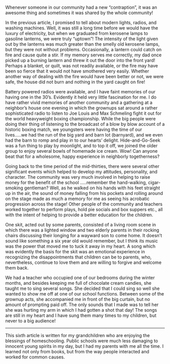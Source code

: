 Whenever someone in our community had a new “contraption”, it was an awesome thing and sometimes it was shared by the whole community!

In the previous article, I promised to tell about modern lights, radios, and washing machines. Well, it was still a long time before we would have the luxury of electricity, but when we graduated from kerosene lamps to gasoline lanterns, we were truly “uptown”! The intensity of the light given out by the lanterns was much greater than the smelly old kerosene lamps, but they were not without problems. Occasionally, a lantern could catch on fire and cause quite a stir. If my memory serves me correctly, my dad once picked up a burning lantern and threw it out the door into the front yard! Perhaps a blanket, or quilt, was not readily available, or the fire may have been so fierce that it would not have smothered very easily. Whether another way of dealing with the fire would have been better or not, we were safe, the house did not burn and nothing in the yard caught on fire!

Battery powered radios were available, and I have faint memories of our having one in the 30’s. Evidently it held very little fascination for me. I do have rather vivid memories of another community and a gathering at a neighbor’s house one evening in which the grownups sat around a rather sophisticated radio to listen to Joe Louis and Max Schmeling fight it out for the world heavyweight boxing championship. While the big people were doing their thing of listening to the broadcast of a blow by blow account of a historic boxing match, we youngsters were having the time of our lives.....we had the run of the big yard and barn lot (barnyard), and we even had the barn to romp and play in to our hearts’ delight. Hide-and-Go-Seek was a fun thing to play by moonlight, and to top it off, we joined the older group to enjoy several bowls of homemade ice cream. Wow! Can anyone beat that for a wholesome, happy experience in neighborly togetherness?

Going back to the time period of the mid-thirties, there were several other significant events which helped to develop my attitudes, personality, and character. The community was very much involved in helping to raise money for the benefit of the school .....remember the hand-walking, cigar-smoking gentleman? Well, as he walked on his hands with his feet straight up in the air, the sound of money falling from his pockets and rolling around on the stage made as much a memory for me as seeing his acrobatic progression across the stage! Other people of the community and teachers worked together to perform plays, hold pie socials and box suppers etc., all with the intent of helping to provide a better education for the children.

One skit, acted out by some parents, consisted of a living room scene in which there was a lighted window and two elderly parents in their rocking chairs discussing their longing for a wayward son to come home. It doesn’t sound like something a six year old would remember, but I think its music was the power that moved me to tuck it away in my heart. A song which was evidently the basis for the skit was an emotional experience in recognizing the disappointments that children can be to parents, who, nevertheless, continue to love them and are willing to forgive and welcome them back.

We had a teacher who occupied one of our bedrooms during the winter months, and besides keeping me full of chocolate cream candies, she taught me to sing several songs. She decided that I could sing so well she wanted to show me off at one of our school functions. Between some of the grownup acts, she accompanied me in front of the big curtain, but no amount of prompting paid off. The only sounds that I made was to tell her she was hurting my arm in which I had gotten a shot that day! The songs are still in my heart and I have sung them many times to my children, but never to a big audience!


---- 
This sixth article is written for my grandchildren who are enjoying the blessings of homeschooling. Public schools were much less damaging to innocent young spirits in my day, but I had my parents with me all the time. I learned not only from books, but from the way people interacted and worked for common causes.
